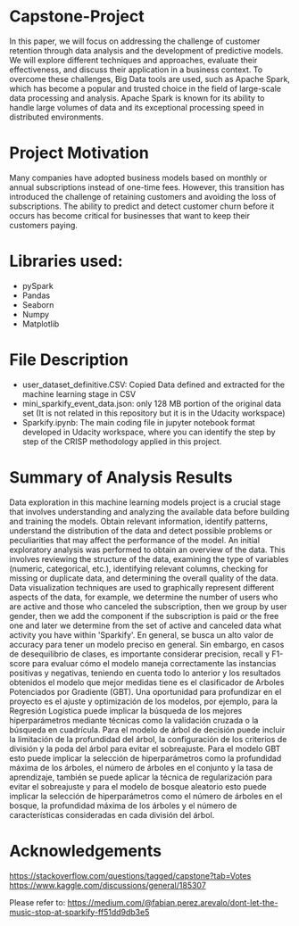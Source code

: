 # Capstone-Project
In this paper, we will focus on addressing the challenge of customer retention through data analysis and the development of predictive models. We will explore different techniques and approaches, evaluate their effectiveness, and discuss their application in a business context. To overcome these challenges, Big Data tools are used, such as Apache Spark, which has become a popular and trusted choice in the field of large-scale data processing and analysis. Apache Spark is known for its ability to handle large volumes of data and its exceptional processing speed in distributed environments.

# Project Motivation
Many companies have adopted business models based on monthly or annual subscriptions instead of one-time fees. However, this transition has introduced the challenge of retaining customers and avoiding the loss of subscriptions. The ability to predict and detect customer churn before it occurs has become critical for businesses that want to keep their customers paying.

# Libraries used:
- pySpark
- Pandas
- Seaborn
- Numpy
- Matplotlib

# File Description
- user_dataset_definitive.CSV: Copied Data defined and extracted for the machine learning stage in CSV
- mini_sparkify_event_data.json: only 128 MB portion of the original data set (It is not related in this repository but it is in the Udacity workspace)
- Sparkify.ipynb: The main coding file in jupyter notebook format developed in Udacity workspace, where you can identify the step by step of the CRISP methodology applied in this project.
  
# Summary of Analysis Results
Data exploration in this machine learning models project is a crucial stage that involves understanding and analyzing the available data before building and training the models. Obtain relevant information, identify patterns, understand the distribution of the data and detect possible problems or peculiarities that may affect the performance of the model.
An initial exploratory analysis was performed to obtain an overview of the data. This involves reviewing the structure of the data, examining the type of variables (numeric, categorical, etc.), identifying relevant columns, checking for missing or duplicate data, and determining the overall quality of the data.
Data visualization techniques are used to graphically represent different aspects of the data, for example, we determine the number of users who are active and those who canceled the subscription, then we group by user gender, then we add the component if the subscription is paid or the free one and later we determine from the set of active and canceled data what activity you have within 'Sparkify'.
En general, se busca un alto valor de accuracy para tener un modelo preciso en general. Sin embargo, en casos de desequilibrio de clases, es importante considerar precision, recall y F1-score para evaluar cómo el modelo maneja correctamente las instancias positivas y negativas, teniendo en cuenta todo lo anterior y los resultados obtenidos el modelo que mejor medidas tiene es el clasificador de Arboles Potenciados por Gradiente (GBT). 
Una oportunidad para profundizar en el proyecto es el ajuste y optimización de los modelos, por ejemplo, para la Regresión Logística puede implicar la búsqueda de los mejores hiperparámetros mediante técnicas como la validación cruzada o la búsqueda en cuadrícula. Para el modelo de árbol de decisión puede incluir la limitación de la profundidad del árbol, la configuración de los criterios de división y la poda del árbol para evitar el sobreajuste. Para el modelo GBT esto puede implicar la selección de hiperparámetros como la profundidad máxima de los árboles, el número de árboles en el conjunto y la tasa de aprendizaje, también se puede aplicar la técnica de regularización para evitar el sobreajuste y para el modelo de bosque aleatorio esto puede implicar la selección de hiperparámetros como el número de árboles en el bosque, la profundidad máxima de los árboles y el número de características consideradas en cada división del árbol.

# Acknowledgements
https://stackoverflow.com/questions/tagged/capstone?tab=Votes
https://www.kaggle.com/discussions/general/185307

Please refer to: https://medium.com/@fabian.perez.arevalo/dont-let-the-music-stop-at-sparkify-ff51dd9db3e5
